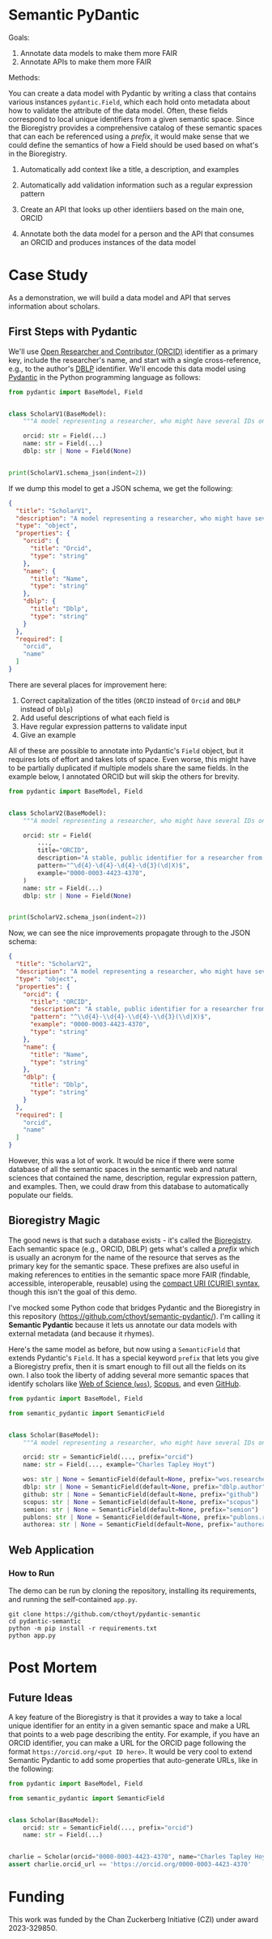 # Semantic PyDantic

Goals:

1. Annotate data models to make them more FAIR
2. Annotate APIs to make them more FAIR

Methods:

You can create a data model with Pydantic by writing a class that contains
various instances `pydantic.Field`, which each hold onto metadata about how to validate
the attribute of the data model. Often, these fields correspond to local unique identifiers
from a given semantic space. Since the Bioregistry provides a comprehensive catalog of
these semantic spaces that can each be referenced using a _prefix_, it would make sense
that we could define the semantics of how a Field should be used based on what's in the Bioregistry.

1. Automatically add context like a title, a description, and examples
2. Automatically add validation information such as a regular expression pattern

2. Create an API that looks up other identiiers based on the main one, ORCID
3. Annotate both the data model for a person and the API that consumes an ORCID and produces instances of the
   data model

# Case Study

As a demonstration, we will build a data model and API that serves information about scholars.

## First Steps with Pydantic

We'll use [Open Researcher and Contributor (ORCID)](https://orcid.org/) identifier as a primary key,
include the researcher's name, and start with a single cross-reference, e.g., to the author's [DBLP](https://dblp.org/)
identifier. We'll encode this data model using [Pydantic](https://docs.pydantic.dev/latest/) in the Python
programming language as follows:

```python
from pydantic import BaseModel, Field


class ScholarV1(BaseModel):
    """A model representing a researcher, who might have several IDs on different services."""

    orcid: str = Field(...)
    name: str = Field(...)
    dblp: str | None = Field(None)


print(ScholarV1.schema_json(indent=2))
```

If we dump this model to get a JSON schema, we get the following:

```json
{
  "title": "ScholarV1",
  "description": "A model representing a researcher, who might have several IDs on different services.",
  "type": "object",
  "properties": {
    "orcid": {
      "title": "Orcid",
      "type": "string"
    },
    "name": {
      "title": "Name",
      "type": "string"
    },
    "dblp": {
      "title": "Dblp",
      "type": "string"
    }
  },
  "required": [
    "orcid",
    "name"
  ]
}
```

There are several places for improvement here:

1. Correct capitalization of the titles (`ORCID` instead of `Orcid` and `DBLP` instead of `Dblp`)
2. Add useful descriptions of what each field is
3. Have regular expression patterns to validate input
4. Give an example

All of these are possible to annotate into Pydantic's `Field` object, but it requires lots of effort and takes lots of
space. Even worse, this might have to be partially duplicated if multiple models share the same fields. In the example
below, I annotated ORCID but will skip the others for brevity.

```python
from pydantic import BaseModel, Field


class ScholarV2(BaseModel):
    """A model representing a researcher, who might have several IDs on different services."""

    orcid: str = Field(
        ...,
        title="ORCID",
        description="A stable, public identifier for a researcher from https://orcid.com",
        pattern="^\d{4}-\d{4}-\d{4}-\d{3}(\d|X)$",
        example="0000-0003-4423-4370",
    )
    name: str = Field(...)
    dblp: str | None = Field(None)


print(ScholarV2.schema_json(indent=2))
```

Now, we can see the nice improvements propagate through to the JSON schema:

```json
{
  "title": "ScholarV2",
  "description": "A model representing a researcher, who might have several IDs on different services.",
  "type": "object",
  "properties": {
    "orcid": {
      "title": "ORCID",
      "description": "A stable, public identifier for a researcher from https://orcid.com",
      "pattern": "^\\d{4}-\\d{4}-\\d{4}-\\d{3}(\\d|X)$",
      "example": "0000-0003-4423-4370",
      "type": "string"
    },
    "name": {
      "title": "Name",
      "type": "string"
    },
    "dblp": {
      "title": "Dblp",
      "type": "string"
    }
  },
  "required": [
    "orcid",
    "name"
  ]
}
```

However, this was a lot of work. It would be nice if there were some database of all the semantic spaces
in the semantic web and natural sciences that contained the name, description, regular expression pattern,
and examples. Then, we could draw from this database to automatically populate our fields.

## Bioregistry Magic

The good news is that such a database exists - it's called the [Bioregistry](https://bioregistry.io). Each semantic
space (e.g., ORCID, DBLP) gets what's called a _prefix_ which is usually an acronym for the name of the resource
that serves as the primary key for the semantic space. These prefixes are also useful in making references to
entities in the semantic space more FAIR (findable, accessible, interoperable, reusable) using the [compact
URI (CURIE) syntax](https://cthoyt.com/2021/09/14/curies.html), though this isn't the goal of this demo.

I've mocked some Python code that bridges Pydantic and the Bioregistry in this
repository (https://github.com/cthoyt/semantic-pydantic/). I'm calling it **Semantic Pydantic** because it
lets us annotate our data models with external metadata (and because it rhymes).

Here's the same model as before, but now using a `SemanticField` that extends Pydantic's `Field`. It has a special
keyword `prefix` that lets you give a Bioregistry prefix, then it is smart enough to fill out all the fields
on its own. I also took the liberty of adding several more semantic spaces that identify scholars like
[Web of Science (`wos`)](https://bioregistry.io/wos.researcher),
[Scopus](https://bioregistry.io/scopus), and even [GitHub](https://bioregistry.io/github).

```python
from pydantic import BaseModel, Field

from semantic_pydantic import SemanticField


class Scholar(BaseModel):
    """A model representing a researcher, who might have several IDs on different services."""

    orcid: str = SemanticField(..., prefix="orcid")
    name: str = Field(..., example="Charles Tapley Hoyt")

    wos: str | None = SemanticField(default=None, prefix="wos.researcher")
    dblp: str | None = SemanticField(default=None, prefix="dblp.author")
    github: str | None = SemanticField(default=None, prefix="github")
    scopus: str | None = SemanticField(default=None, prefix="scopus")
    semion: str | None = SemanticField(default=None, prefix="semion")
    publons: str | None = SemanticField(default=None, prefix="publons.researcher")
    authorea: str | None = SemanticField(default=None, prefix="authorea.author")
 ```

## Web Application

### How to Run

The demo can be run by cloning the repository, installing its requirements, and
running the self-contained `app.py`.

```shell
git clone https://github.com/cthoyt/pydantic-semantic
cd pydantic-semantic
python -m pip install -r requirements.txt
python app.py
```

# Post Mortem

## Future Ideas

A key feature of the Bioregistry is that it provides a way to take a local unique identifier for an entity
in a given semantic space and make a URL that points to a web page describing the entity. For example,
if you have an ORCID identifier, you can make a URL for the ORCID page following the format
`https://orcid.org/<put ID here>`. It would be very cool to extend Semantic Pydantic to add some
properties that auto-generate URLs, like in the following:

```python
from pydantic import BaseModel, Field

from semantic_pydantic import SemanticField


class Scholar(BaseModel):
    orcid: str = SemanticField(..., prefix="orcid")
    name: str = Field(...)


charlie = Scholar(orcid="0000-0003-4423-4370", name="Charles Tapley Hoyt")
assert charlie.orcid_url == 'https://orcid.org/0000-0003-4423-4370'
```

# Funding

This work was funded by the Chan Zuckerberg Initiative (CZI) under award 2023-329850.
